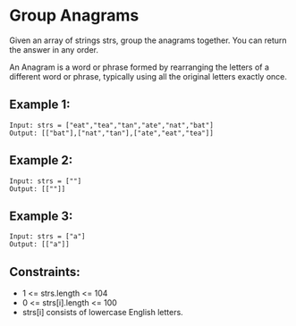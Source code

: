 # Group Anagrams

Given an array of strings strs, group the anagrams together. You can return the answer in any order.

An Anagram is a word or phrase formed by rearranging the letters of a different word or phrase, typically using all the
original letters exactly once.

## Example 1:

```
Input: strs = ["eat","tea","tan","ate","nat","bat"]
Output: [["bat"],["nat","tan"],["ate","eat","tea"]]
```

## Example 2:

```
Input: strs = [""]
Output: [[""]]
```

## Example 3:

```
Input: strs = ["a"]
Output: [["a"]]
```

## Constraints:

- 1 <= strs.length <= 104
- 0 <= strs[i].length <= 100
- strs[i] consists of lowercase English letters.
